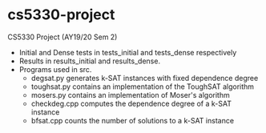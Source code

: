 # cs5330-project
CS5330 Project (AY19/20 Sem 2)

- Initial and Dense tests in tests_initial and tests_dense respectively
- Results in results_initial and results_dense.
- Programs used in src. 
	- degsat.py generates k-SAT instances with fixed dependence degree
	- toughsat.py contains an implementation of the ToughSAT algorithm
	- mosers.py contains an implementation of Moser's algorithm
	- checkdeg.cpp computes the dependence degree of a k-SAT instance
	- bfsat.cpp counts the number of solutions to a k-SAT instance
